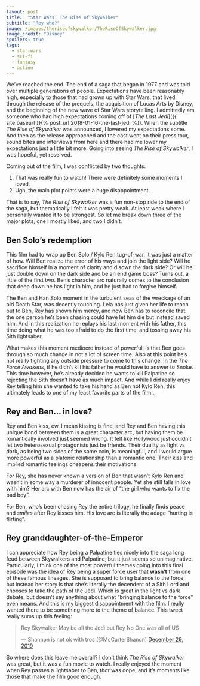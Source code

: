 ```yaml
---
layout: post
title:  "Star Wars: The Rise of Skywalker"
subtitle: "Rey who?"
image: /images/theriseofskywalker/TheRiseOfSkywalker.jpg
image_credit: "Disney"
spoilers: true
tags:
  - star-wars
  - sci-fi
  - fantasy
  - action
---
```

We’ve reached the end. The end of a saga that began in 1977 and was told over multiple generations of people. Expectations have been reasonably high, especially to those that had grown up with Star Wars, that lived through the release of the prequels, the acquisition of Lucas Arts by Disney, and the beginning of the new wave of Star Wars storytelling. I admittedly am someone who had high expectations coming off of [_The Last Jedi_]({{ site.baseurl }}{% post_url 2018-01-16-the-last-jedi %}). When the subtitle _The Rise of Skywalker_ was announced, I lowered my expectations some. And then as the release approached and the cast went on their press tour, sound bites and interviews from here and there had me lower my expectations just a little bit more. Going into seeing _The Rise of Skywalker_, I was hopeful, yet reserved.

Coming out of the film, I was conflicted by two thoughts:

1. That was really fun to watch! There were definitely some moments I loved.
2. Ugh, the main plot points were a huge disappointment.

That is to say, _The Rise of Skywalker_ was a fun non-stop ride to the end of the saga, but thematically I felt it was pretty weak. At least weak where I personally wanted it to be strongest. So let me break down three of the major plots, one I mostly liked, and two I didn’t.

## Ben Solo’s redemption
This film had to wrap up Ben Solo / Kylo Ren tug-of-war, it was just a matter of how. Will Ben realize the error of his ways and join the light side? Will he sacrifice himself in a moment of clarity and disown the dark side? Or will he just double down on the dark side and be an end game boss? Turns out, a little of the first two. Ben’s character arc naturally comes to the conclusion that deep down he has light in him, and he just had to forgive himself.

The Ben and Han Solo moment in the turbulent seas of the wreckage of an old Death Star, was decently touching. Leia has just given her life to reach out to Ben, Rey has shown him mercy, and now Ben has to reconcile that the one person he’s been chasing could have let him die but instead saved him. And in this realization he replays his last moment with his father, this time doing what he was too afraid to do the first time, and tossing away his Sith lightsaber.

What makes this moment mediocre instead of powerful, is that Ben goes through so much change in not a lot of screen time. Also at this point he’s not really fighting any outside pressure to come to this change. In the _The Force Awakens_, if he didn’t kill his father he would have to answer to Snoke. This time however, he’s already decided he wants to kill Palpatine so rejecting the Sith doesn’t have as much impact. And while I did really enjoy Rey telling him she wanted to take his hand as Ben not Kylo Ren, this ultimately leads to one of my least favorite parts of the film...

## Rey and Ben... in love?
Rey and Ben kiss, ew. I mean kissing is fine, and Rey and Ben having this unique bond between them is a great character arc, but having them be romantically involved just seemed wrong. It felt like Hollywood just couldn’t let two heterosexual protagonists just be friends. Their duality as light vs dark, as being two sides of the same coin, is meaningful, and I would argue more powerful as a platonic relationship than a romantic one. Their kiss and implied romantic feelings cheapens their motivations.

For Rey, she has never known a version of Ben that wasn’t Kylo Ren and wasn’t in some way a murderer of innocent people. Yet she still falls in love with him? Her arc with Ben now has the air of “the girl who wants to fix the bad boy”.

For Ben, who’s been chasing Rey the entire trilogy, he finally finds peace and *smiles* after Rey kisses him. His love arc is literally the adage “hurting is flirting”.

## Rey granddaughter-of-the-Emperor
I can appreciate how Rey being a Palpatine ties nicely into the saga long feud between Skywalkers and Palpatine, but it just seems so unimaginative. Particularly, I think one of the most powerful themes going into this final episode was the idea of Rey being a super force user that **wasn’t** from one of these famous lineages. She is supposed to bring balance to the force, but instead her story is that she’s literally the decendent of a Sith Lord and chooses to take the path of the Jedi. Which is great in the light vs dark debate, but doesn’t say anything about what “bringing balance to the force” even means. And this is my biggest disappointment with the film. I really wanted there to be something more to the theme of balance. This tweet really sums up this feeling:

<blockquote class="twitter-tweet" data-theme="light"><p lang="en" dir="ltr">Rey Skywalker May be all the Jedi but Rey No One was all of US</p>&mdash; Shannon is not ok with tros (@McCarterShanon) <a href="https://twitter.com/McCarterShanon/status/1211120082170056704?ref_src=twsrc%5Etfw">December 29, 2019</a></blockquote> <script async src="https://platform.twitter.com/widgets.js" charset="utf-8"></script>

So where does this leave me overall? I don’t think _The Rise of Skywalker_ was great, but it was a fun movie to watch. I really enjoyed the moment when Rey passes a lightsaber to Ben, _that_ was dope, and it’s moments like those that make the film good enough.
